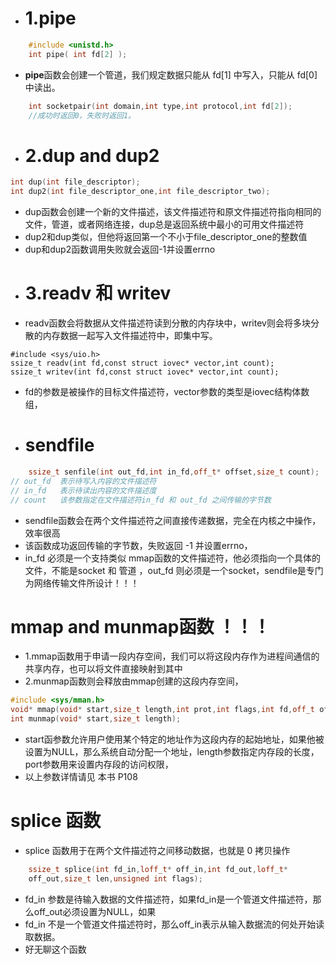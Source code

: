 - # 1.pipe
```c++
	#include <unistd.h>
	int pipe( int fd[2] );
```
- **pipe**函数会创建一个管道，我们规定数据只能从 fd[1] 中写入，只能从 fd[0] 中读出。
```c++
	int socketpair(int domain,int type,int protocol,int fd[2]);
	//成功时返回0，失败时返回1。
```
- # 2.dup and dup2
```c++
int dup(int file_descriptor);
int dup2(int file_descriptor_one,int file_descriptor_two);
```
- dup函数会创建一个新的文件描述，该文件描述符和原文件描述符指向相同的文件，管道，或者网络连接，dup总是返回系统中最小的可用文件描述符
- dup2和dup类似，但他将返回第一个不小于file_descriptor_one的整数值
- dup和dup2函数调用失败就会返回-1并设置errno
- # 3.readv 和 writev
- readv函数会将数据从文件描述符读到分散的内存块中，writev则会将多块分散的内存数据一起写入文件描述符中，即集中写。
```
#include <sys/uio.h>
ssize_t readv(int fd,const struct iovec* vector,int count);
ssize_t writev(int fd,const struct iovec* vector,int count);
```
- fd的参数是被操作的目标文件描述符，vector参数的类型是iovec结构体数组，
- # sendfile 
```c++
	ssize_t senfile(int out_fd,int in_fd,off_t* offset,size_t count);
// out_fd  表示待写入内容的文件描述符
// in_fd   表示待读出内容的文件描述度
// count   该参数指定在文件描述符in_fd 和 out_fd 之间传输的字节数
```
- sendfile函数会在两个文件描述符之间直接传递数据，完全在内核之中操作，效率很高
- 该函数成功返回传输的字节数，失败返回 -1 并设置errno，
- in_fd 必须是一个支持类似 mmap函数的文件描述符，他必须指向一个具体的文件，不能是socket 和 管道 ，out_fd 则必须是一个socket，sendfile是专门为网络传输文件所设计！！！


# mmap and munmap函数  ！！！
- 1.mmap函数用于申请一段内存空间，我们可以将这段内存作为进程间通信的共享内存，也可以将文件直接映射到其中
- 2.munmap函数则会释放由mmap创建的这段内存空间，
```c++
#include <sys/mman.h>
void* mmap(void* start,size_t length,int prot,int flags,int fd,off_t offset);
int munmap(void* start,size_t length);
```
- start函参数允许用户使用某个特定的地址作为这段内存的起始地址，如果他被设置为NULL，那么系统自动分配一个地址，length参数指定内存段的长度，port参数用来设置内存段的访问权限，
- 以上参数详情请见 本书 P108
# splice 函数
- splice 函数用于在两个文件描述符之间移动数据，也就是 0 拷贝操作
```c++
	ssize_t splice(int fd_in,loff_t* off_in,int fd_out,loff_t*
	off_out,size_t len,unsigned int flags);
```
- fd_in 参数是待输入数据的文件描述符，如果fd_in是一个管道文件描述符，那么off_out必须设置为NULL，如果 
- fd_in 不是一个管道文件描述符时，那么off_in表示从输入数据流的何处开始读取数据。
- 好无聊这个函数